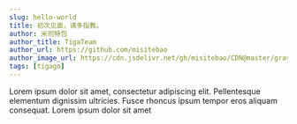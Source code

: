 ```yaml
---
slug: hello-world
title: 初次见面，请多指教。
author: 米司特包
author_title: TigaTeam
author_url: https://github.com/misitebao
author_image_url: https://cdn.jsdelivr.net/gh/misitebao/CDN@master/gravatar.png
tags: [tigago]
---
```


Lorem ipsum dolor sit amet, consectetur adipiscing elit. Pellentesque elementum dignissim ultricies. Fusce rhoncus ipsum tempor eros aliquam consequat. Lorem ipsum dolor sit amet
